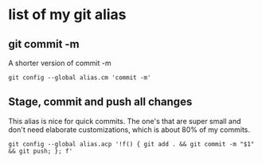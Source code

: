 # list of my git alias

## git commit -m

A shorter version of commit -m

```git
git config --global alias.cm 'commit -m'
```

## Stage, commit and push all changes

This alias is nice for quick commits. The one's that are super small and don't need elaborate customizations, which is about 80% of my commits.

```git
git config --global alias.acp '!f() { git add . && git commit -m "$1" && git push; }; f'
```